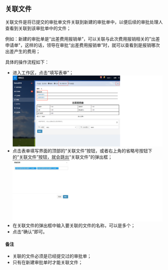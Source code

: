 ## 关联文件
关联文件是将已提交的审批单文件关联到新建的审批单中，以便后续的审批处理人查看到关联到该审批单中的文件；

例如：新建的审批单是“出差费用报销单”，可以关联与此次费用报销相关的"出差申请单"，这样的话，领导在审批“出差费用报销单”时，就可以查看到是报销哪次出差产生的费用；

具体的操作流程如下：
- 进入工作区，点击“填写表单”；
![](images/关联文件1.png)
- 点击表单填写界面的顶部的“关联文件”按钮，或者右上角的省略号按钮下的“关联文件”按钮，就会跳出“关联文件”的弹出框；
![](images/关联文件2.png)
- 在关联文件的弹出框中输入要关联的文件的名称，可以是多个；
- 点击“确认”即可。
#### 备注
- 关联的文件必须是已经提交过的审批单；
- 只有在新建审批单时才能关联文件；
